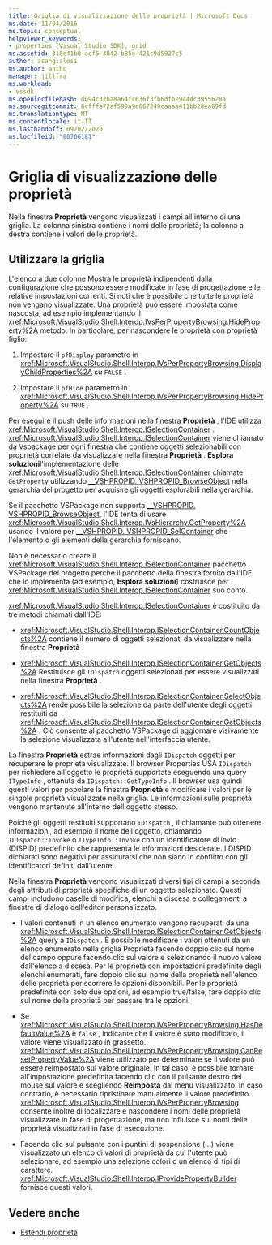 ```yaml
---
title: Griglia di visualizzazione delle proprietà | Microsoft Docs
ms.date: 11/04/2016
ms.topic: conceptual
helpviewer_keywords:
- properties [Visual Studio SDK], grid
ms.assetid: 318e41b0-acf5-4842-b85e-421c9d5927c5
author: acangialosi
ms.author: anthc
manager: jillfra
ms.workload:
- vssdk
ms.openlocfilehash: d094c32ba8a64fc636f3fb6dfb2944dc3955628a
ms.sourcegitcommit: 6cfffa72af599a9d667249caaaa411bb28ea69fd
ms.translationtype: MT
ms.contentlocale: it-IT
ms.lasthandoff: 09/02/2020
ms.locfileid: "80706181"
---
```

# <a name="properties-display-grid"></a>Griglia di visualizzazione delle proprietà

Nella finestra **Proprietà** vengono visualizzati i campi all'interno di una griglia. La colonna sinistra contiene i nomi delle proprietà; la colonna a destra contiene i valori delle proprietà.

## <a name="work-with-the-grid"></a>Utilizzare la griglia

L'elenco a due colonne Mostra le proprietà indipendenti dalla configurazione che possono essere modificate in fase di progettazione e le relative impostazioni correnti. Si noti che è possibile che tutte le proprietà non vengano visualizzate. Una proprietà può essere impostata come nascosta, ad esempio implementando il <xref:Microsoft.VisualStudio.Shell.Interop.IVsPerPropertyBrowsing.HideProperty%2A> metodo. In particolare, per nascondere le proprietà con proprietà figlio:

1. Impostare il `pfDisplay` parametro in <xref:Microsoft.VisualStudio.Shell.Interop.IVsPerPropertyBrowsing.DisplayChildProperties%2A> su `FALSE` .

2. Impostare il `pfHide` parametro in <xref:Microsoft.VisualStudio.Shell.Interop.IVsPerPropertyBrowsing.HideProperty%2A> su `TRUE` .

Per eseguire il push delle informazioni nella finestra **Proprietà** , l'IDE utilizza <xref:Microsoft.VisualStudio.Shell.Interop.ISelectionContainer> . <xref:Microsoft.VisualStudio.Shell.Interop.ISelectionContainer> viene chiamato da Vspackage per ogni finestra che contiene oggetti selezionabili con proprietà correlate da visualizzare nella finestra **Proprietà** . **Esplora soluzioni**l'implementazione delle <xref:Microsoft.VisualStudio.Shell.Interop.ISelectionContainer> chiamate `GetProperty` utilizzando [__VSHPROPID. VSHPROPID_BrowseObject](<xref:Microsoft.VisualStudio.Shell.Interop.__VSHPROPID.VSHPROPID_BrowseObject>) nella gerarchia del progetto per acquisire gli oggetti esplorabili nella gerarchia.

Se il pacchetto VSPackage non supporta [__VSHPROPID. VSHPROPID_BrowseObject](<xref:Microsoft.VisualStudio.Shell.Interop.__VSHPROPID.VSHPROPID_BrowseObject>), l'IDE tenta di usare <xref:Microsoft.VisualStudio.Shell.Interop.IVsHierarchy.GetProperty%2A> usando il valore per [__VSHPROPID. VSHPROPID_SelContainer](<xref:Microsoft.VisualStudio.Shell.Interop.__VSHPROPID.VSHPROPID_SelContainer>) che l'elemento o gli elementi della gerarchia forniscano.

Non è necessario creare il <xref:Microsoft.VisualStudio.Shell.Interop.ISelectionContainer> pacchetto VSPackage del progetto perché il pacchetto della finestra fornito dall'IDE che lo implementa (ad esempio, **Esplora soluzioni**) costruisce per <xref:Microsoft.VisualStudio.Shell.Interop.ISelectionContainer> suo conto.

<xref:Microsoft.VisualStudio.Shell.Interop.ISelectionContainer> è costituito da tre metodi chiamati dall'IDE:

- <xref:Microsoft.VisualStudio.Shell.Interop.ISelectionContainer.CountObjects%2A> contiene il numero di oggetti selezionati da visualizzare nella finestra **Proprietà** .

- <xref:Microsoft.VisualStudio.Shell.Interop.ISelectionContainer.GetObjects%2A> Restituisce gli `IDispatch` oggetti selezionati per essere visualizzati nella finestra **Proprietà** .

- <xref:Microsoft.VisualStudio.Shell.Interop.ISelectionContainer.SelectObjects%2A> rende possibile la selezione da parte dell'utente degli oggetti restituiti da <xref:Microsoft.VisualStudio.Shell.Interop.ISelectionContainer.GetObjects%2A> . Ciò consente al pacchetto VSPackage di aggiornare visivamente la selezione visualizzata all'utente nell'interfaccia utente.

La finestra **Proprietà** estrae informazioni dagli `IDispatch` oggetti per recuperare le proprietà visualizzate. Il browser Properties USA `IDispatch` per richiedere all'oggetto le proprietà supportate eseguendo una query `ITypeInfo` , ottenuta da `IDispatch::GetTypeInfo` . Il browser usa quindi questi valori per popolare la finestra **Proprietà** e modificare i valori per le singole proprietà visualizzate nella griglia. Le informazioni sulle proprietà vengono mantenute all'interno dell'oggetto stesso.

Poiché gli oggetti restituiti supportano `IDispatch` , il chiamante può ottenere informazioni, ad esempio il nome dell'oggetto, chiamando `IDispatch::Invoke` o `ITypeInfo::Invoke` con un identificatore di invio (DISPID) predefinito che rappresenta le informazioni desiderate. I DISPID dichiarati sono negativi per assicurarsi che non siano in conflitto con gli identificatori definiti dall'utente.

Nella finestra **Proprietà** vengono visualizzati diversi tipi di campi a seconda degli attributi di proprietà specifiche di un oggetto selezionato. Questi campi includono caselle di modifica, elenchi a discesa e collegamenti a finestre di dialogo dell'editor personalizzato.

- I valori contenuti in un elenco enumerato vengono recuperati da una <xref:Microsoft.VisualStudio.Shell.Interop.ISelectionContainer.GetObjects%2A> query a `IDispatch` . È possibile modificare i valori ottenuti da un elenco enumerato nella griglia Proprietà facendo doppio clic sul nome del campo oppure facendo clic sul valore e selezionando il nuovo valore dall'elenco a discesa. Per le proprietà con impostazioni predefinite degli elenchi enumerati, fare doppio clic sul nome della proprietà nell'elenco delle proprietà per scorrere le opzioni disponibili. Per le proprietà predefinite con solo due opzioni, ad esempio true/false, fare doppio clic sul nome della proprietà per passare tra le opzioni.

- Se <xref:Microsoft.VisualStudio.Shell.Interop.IVsPerPropertyBrowsing.HasDefaultValue%2A> è `false` , indicante che il valore è stato modificato, il valore viene visualizzato in grassetto. <xref:Microsoft.VisualStudio.Shell.Interop.IVsPerPropertyBrowsing.CanResetPropertyValue%2A> viene utilizzato per determinare se il valore può essere reimpostato sul valore originale. In tal caso, è possibile tornare all'impostazione predefinita facendo clic con il pulsante destro del mouse sul valore e scegliendo **Reimposta** dal menu visualizzato. In caso contrario, è necessario ripristinare manualmente il valore predefinito. <xref:Microsoft.VisualStudio.Shell.Interop.IVsPerPropertyBrowsing> consente inoltre di localizzare e nascondere i nomi delle proprietà visualizzate in fase di progettazione, ma non influisce sui nomi delle proprietà visualizzati in fase di esecuzione.

- Facendo clic sul pulsante con i puntini di sospensione (...) viene visualizzato un elenco di valori di proprietà da cui l'utente può selezionare, ad esempio una selezione colori o un elenco di tipi di carattere. <xref:Microsoft.VisualStudio.Shell.Interop.IProvidePropertyBuilder> fornisce questi valori.

## <a name="see-also"></a>Vedere anche

- [Estendi proprietà](../../extensibility/internals/extending-properties.md)
